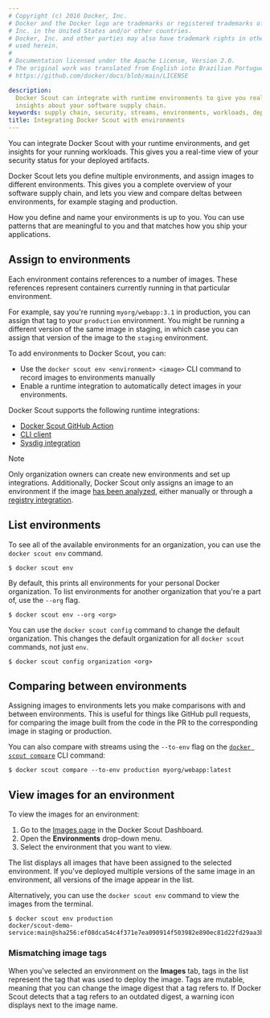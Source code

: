 ```yaml
---
# Copyright (c) 2016 Docker, Inc.
# Docker and the Docker logo are trademarks or registered trademarks of Docker,
# Inc. in the United States and/or other countries.
# Docker, Inc. and other parties may also have trademark rights in other terms
# used herein.
#
# Documentation licensed under the Apache License, Version 2.0.
# The original work was translated from English into Brazilian Portuguese.
# https://github.com/docker/docs/blob/main/LICENSE

description:
  Docker Scout can integrate with runtime environments to give you real-time
  insights about your software supply chain.
keywords: supply chain, security, streams, environments, workloads, deployments
title: Integrating Docker Scout with environments
---
```

You can integrate Docker Scout with your runtime environments, and get insights
for your running workloads. This gives you a real-time view of your security
status for your deployed artifacts.

Docker Scout lets you define multiple environments, and assign images to
different environments. This gives you a complete overview of your software
supply chain, and lets you view and compare deltas between environments, for
example staging and production.

How you define and name your environments is up to you. You can use patterns
that are meaningful to you and that matches how you ship your applications.

## Assign to environments

Each environment contains references to a number of images. These references
represent containers currently running in that particular environment.

For example, say you're running `myorg/webapp:3.1` in production, you can
assign that tag to your `production` environment. You might be running a
different version of the same image in staging, in which case you can assign
that version of the image to the `staging` environment.

To add environments to Docker Scout, you can:

- Use the `docker scout env <environment> <image>` CLI command to record images to environments manually
- Enable a runtime integration to automatically detect images in your environments.

Docker Scout supports the following runtime integrations:

- [Docker Scout GitHub Action](https://github.com/marketplace/actions/docker-scout#record-an-image-deployed-to-an-environment)
- [CLI client](./cli.md)
- [Sysdig integration](./sysdig.md)

> [!NOTE]
>
> Only organization owners can create new environments and set up integrations.
> Additionally, Docker Scout only assigns an image to an environment if the
> image [has been analyzed](/manuals/scout/explore/analysis.md), either manually or
> through a [registry integration](/manuals/scout/integrations/_index.md#container-registries).

## List environments

To see all of the available environments for an organization, you can use the
`docker scout env` command.

```console
$ docker scout env
```

By default, this prints all environments for your personal Docker organization.
To list environments for another organization that you're a part of, use the
`--org` flag.

```console
$ docker scout env --org <org>
```

You can use the `docker scout config` command to change the default
organization. This changes the default organization for all `docker scout`
commands, not just `env`.

```console
$ docker scout config organization <org>
```

## Comparing between environments

Assigning images to environments lets you make comparisons with and between
environments. This is useful for things like GitHub pull requests, for
comparing the image built from the code in the PR to the corresponding image in
staging or production.

You can also compare with streams using the `--to-env` flag on the
[`docker scout compare`](/reference/cli/docker/scout/compare.md)
CLI command:

```console
$ docker scout compare --to-env production myorg/webapp:latest
```

## View images for an environment

To view the images for an environment:

1. Go to the [Images page](https://scout.docker.com/) in the Docker Scout Dashboard.
2. Open the **Environments** drop-down menu.
3. Select the environment that you want to view.

The list displays all images that have been assigned to the selected
environment. If you've deployed multiple versions of the same image in an
environment, all versions of the image appear in the list.

Alternatively, you can use the `docker scout env` command to view the images from the terminal.

```console
$ docker scout env production
docker/scout-demo-service:main@sha256:ef08dca54c4f371e7ea090914f503982e890ec81d22fd29aa3b012351a44e1bc
```

### Mismatching image tags

When you've selected an environment on the **Images** tab, tags in the list
represent the tag that was used to deploy the image. Tags are mutable, meaning
that you can change the image digest that a tag refers to. If Docker Scout
detects that a tag refers to an outdated digest, a warning icon displays next
to the image name.
